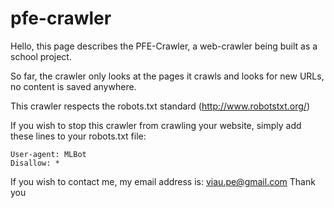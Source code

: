 pfe-crawler
===========

Hello, this page describes the PFE-Crawler, a web-crawler being built as a school project.

So far, the crawler only looks at the pages it crawls and looks for new URLs, no content is saved anywhere.

This crawler respects the robots.txt standard (http://www.robotstxt.org/)

If you wish to stop this crawler from crawling your website, simply add these lines to your robots.txt file:

	User-agent: MLBot
	Disallow: *


If you wish to contact me, my email address is: viau.pe@gmail.com
Thank you

